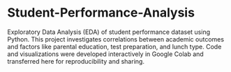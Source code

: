 # Student-Performance-Analysis
Exploratory Data Analysis (EDA) of student performance dataset using Python. This project investigates correlations between academic outcomes and factors like parental education, test preparation, and lunch type. Code and visualizations were developed interactively in Google Colab and transferred here for reproducibility and sharing.
